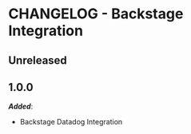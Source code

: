 # CHANGELOG - Backstage Integration

## Unreleased

## 1.0.0

***Added***:

* Backstage Datadog Integration

